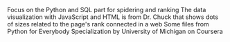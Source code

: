 Focus on the Python and SQL part for spidering and ranking
The data visualization with JavaScript and HTML is from Dr. Chuck that shows dots of sizes related to the page's rank connected in a web
Some files from Python for Everybody Specialization by University of Michigan on Coursera
